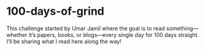 # 100-days-of-grind
This challenge started by Umar Jamil where the goal is to read something—whether it’s papers, books, or blogs—every single day for 100 days straight. I’ll be sharing what I read here along the way!
